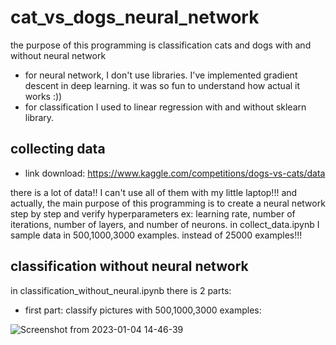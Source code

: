 # cat_vs_dogs_neural_network

the purpose of this programming is classification cats and dogs with and without neural network

- for neural network, I don't use libraries. I've implemented gradient descent in deep learning. it was so fun to understand how actual it works :)) 
- for classification I used to linear regression with and without sklearn library.

## collecting data

- link download: https://www.kaggle.com/competitions/dogs-vs-cats/data

there is a lot of data!! I can't use all of them with my little laptop!!!
and actually, the main purpose of this programming is to create a neural network step by step and verify hyperparameters ex: learning rate, number of iterations, number of layers, and number of neurons.
in collect_data.ipynb I sample data in 500,1000,3000 examples. instead of 25000 examples!!! 

## classification without neural network

in classification_without_neural.ipynb there is 2 parts:

- first part: classify pictures with 500,1000,3000 examples:  

![Screenshot from 2023-01-04 14-46-39](https://user-images.githubusercontent.com/36596572/210545584-b9fb6e23-b167-4267-9bea-1e6dcc714224.png)
